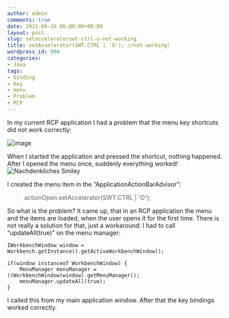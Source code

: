 ```yaml
---
author: admin
comments: true
date: 2011-09-16 06:00:00+00:00
layout: post
slug: setacceleratorswt-ctrl-o-not-working
title: setAccelerator(SWT.CTRL | 'O'); //not working!
wordpress_id: 994
categories:
- Java
tags:
- binding
- Key
- menu
- Problem
- RCP
---
```


In my current RCP application I had a problem that the menu key shortcuts did not work correctly:

![image](https://andydunkel.net/assets/uploads/2011/09/image8.png)

When I started the application and pressed the shortcut, nothing happened. After I opened the menu once, suddenly everything worked! ![Nachdenkliches Smiley](https://andydunkel.net/assets/uploads/2011/09/wlEmoticon-thinkingsmile.png)

I created the menu item in the “ApplicationActionBarAdvisor”:





> actionOpen.setAccelerator(SWT.CTRL | 'O');





So what is the problem? It came up, that in an RCP application the menu and the items are loaded, when the user opens it for the first time. There is not really a solution for that, just a workaround: I had to call “updateAll(true)” on the menu manager:




    
    IWorkbenchWindow window = Workbench.getInstance().getActiveWorkbenchWindow();
    
    if(window instanceof WorkbenchWindow) {
        MenuManager menuManager = ((WorkbenchWindow)window).getMenuManager();
        menuManager.updateAll(true);
    }
    




I called this from my main application window. After that the key bindings worked correctly.
